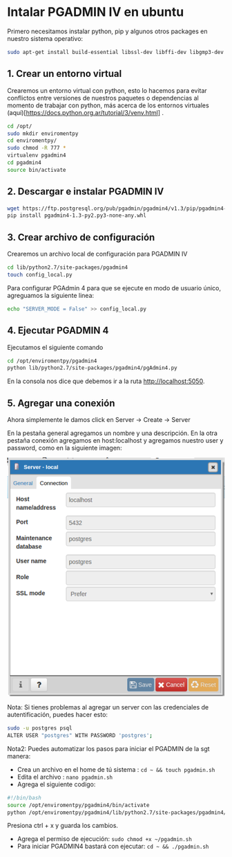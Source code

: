 # Intalar PGADMIN IV en ubuntu

Primero necesitamos instalar python, pip y algunos otros packages en nuestro sistema operativo:

```sh
sudo apt-get install build-essential libssl-dev libffi-dev libgmp3-dev virtualenv python-pip libpq-dev python-dev
```

## 1. Crear un entorno virtual

Crearemos un entorno virtual con python, esto lo hacemos para evitar conflictos entre versiones de nuestros 
paquetes o dependencias al momento de trabajar con python, más acerca de los entornos virtuales 
(aquí)[https://docs.python.org.ar/tutorial/3/venv.html] .

```sh
cd /opt/
sudo mkdir enviromentpy
cd enviromentpy/
sudo chmod -R 777 *
virtualenv pgadmin4
cd pgadmin4
source bin/activate
```

## 2. Descargar e instalar PGADMIN IV

```sh
wget https://ftp.postgresql.org/pub/pgadmin/pgadmin4/v1.3/pip/pgadmin4-1.3-py2.py3-none-any.whl
pip install pgadmin4-1.3-py2.py3-none-any.whl 
```

## 3. Crear archivo de configuración

Crearemos un archivo local de configuración para PGADMIN IV

```sh
cd lib/python2.7/site-packages/pgadmin4
touch config_local.py
```

Para configurar PGAdmin 4 para que se ejecute en modo de usuario único, agreguamos la siguiente linea:

```sh
echo "SERVER_MODE = False" >> config_local.py
```

## 4. Ejecutar PGADMIN 4

Ejecutamos el siguiente comando

```sh
cd /opt/enviromentpy/pgadmin4
python lib/python2.7/site-packages/pgadmin4/pgAdmin4.py
```
En la consola nos dice que debemos ir a la ruta [http://localhost:5050](http://localhost:5050).

## 5. Agregar una conexión

Ahora simplemente le damos click en Server -> Create -> Server 

En la pestaña general agregamos un nombre y una descripción. En la otra pestaña conexión agregamos en host:localhost y agregamos nuestro user y password,
como en la siguiente imagen:

![Consola](images/pgadmin.png)

Nota: Si tienes problemas al agregar un server con las credenciales de autentificación, puedes hacer esto: 

```sh
sudo -u postgres psql
ALTER USER "postgres" WITH PASSWORD 'postgres';
```
Nota2: Puedes automatizar los pasos para iniciar el PGADMIN de la sgt manera:

* Crea un archivo en el home de tú sistema : `cd ~ && touch pgadmin.sh`
* Edita el archivo : `nano pgadmin.sh`
* Agrega el siguiente codigo: 
```sh
#!/bin/bash
source /opt/enviromentpy/pgadmin4/bin/activate
python /opt/enviromentpy/pgadmin4/lib/python2.7/site-packages/pgadmin4/pgAdmin4.py
```
  Presiona ctrl + x y guarda los cambios.
  
* Agrega el permiso de ejecución: `sudo chmod +x ~/pgadmin.sh`
* Para iniciar PGADMIN4 bastará con ejecutar: `cd ~ && ./pgadmin.sh` 

